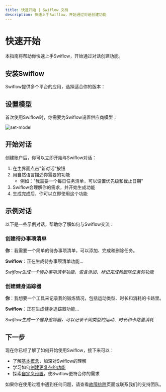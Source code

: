 ```yaml
---
title: 快速开始 | Swiflow 文档
description: 快速上手Swiflow，开始通过对话创建功能
---
```


# 快速开始

本指南将帮助你快速上手Swiflow，开始通过对话创建功能。

## 安装Swiflow

Swiflow提供多个平台的应用，选择适合你的版本：

<DownloadLinks />

## 设置模型

首次使用Swiflow时，你需要为Swiflow设置供应商模型：

![set-model](/screenshot-set-model.png)

## 开始对话

创建账户后，你可以立即开始与Swiflow对话：

1. 在主界面点击"新对话"按钮
2. 用自然语言描述你需要的功能
   - 例如："我需要一个每日任务清单，可以设置优先级和截止日期"
3. Swiflow会理解你的需求，并开始生成功能
4. 生成完成后，你可以立即使用这个功能

## 示例对话

以下是一些示例对话，帮助你了解如何与Swiflow交流：

### 创建待办事项清单

**你**：我需要一个简单的待办事项清单，可以添加、完成和删除任务。

**Swiflow**：正在生成待办事项清单功能...

*Swiflow生成一个待办事项清单功能，包含添加、标记完成和删除任务的功能*

### 创建健身追踪器

**你**：我想要一个工具来记录我的锻炼情况，包括运动类型、时长和消耗的卡路里。

**Swiflow**：正在生成健身追踪器功能...

*Swiflow生成一个健身追踪器，可以记录不同类型的运动、时长和卡路里消耗*

## 下一步

现在你已经了解了如何开始使用Swiflow，接下来可以：

- 了解[基本概念](/docs/concepts)，加深对Swiflow的理解
- 学习如何[创建更复杂的功能](/docs/creating-features)
- 探索[自定义设置](/docs/customization)，使Swiflow更符合你的需求

如果你在使用过程中遇到任何问题，请查看[故障排除](/docs/troubleshooting)页面或联系我们的支持团队。

